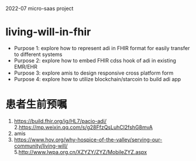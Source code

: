 2022-07 micro-saas project


# living-will-in-fhir


* Purpose 1: explore how to represent adi in FHIR format for easily transfer to different systems         
* Purpose 2: explore how to embed FHIR cdss hook of adi in existing EMR/EHR             
* Purpose 3: explore amis to design responsive cross platform form
* Purpose 4: explore how to utilize blockchain/starcoin to build adi app

# 患者生前预嘱


1. https://build.fhir.org/ig/HL7/pacio-adi/        
2.https://mp.weixin.qq.com/s/g28FfzQsLuhCl2fshG8mvA       
3. amis        
4. https://www.hov.org/why-hospice-of-the-valley/serving-our-community/living-will/       
5.http://www.lwpa.org.cn/XZYZY/ZYZ/MobileZYZ.aspx   
